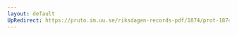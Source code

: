 ```yaml
---
layout: default
UpRedirect: https://pruto.im.uu.se/riksdagen-records-pdf/1874/prot-1874--ak--126.pdf
---
```

